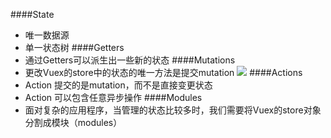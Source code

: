 ####State
- 唯一数据源
- 单一状态树
####Getters
- 通过Getters可以派生出一些新的状态
####Mutations
- 更改Vuex的store中的状态的唯一方法是提交mutation
![](https://upload-images.jianshu.io/upload_images/9249356-aea01fde0d78eb75.png?imageMogr2/auto-orient/strip%7CimageView2/2/w/1240)
####Actions
- Action 提交的是mutation，而不是直接变更状态
- Action 可以包含任意异步操作
####Modules
- 面对复杂的应用程序，当管理的状态比较多时，我们需要将Vuex的store对象分割成模块（modules）
